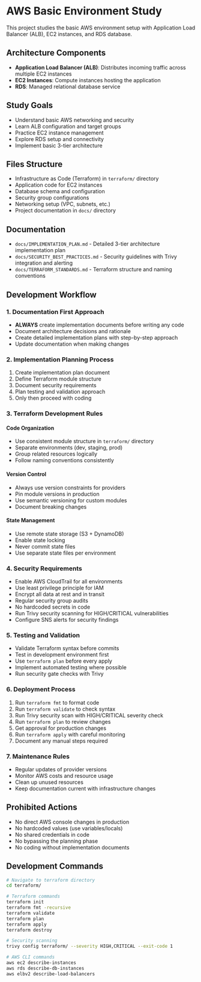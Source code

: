 # AWS Basic Environment Study

This project studies the basic AWS environment setup with Application Load Balancer (ALB), EC2 instances, and RDS database.

## Architecture Components
- **Application Load Balancer (ALB)**: Distributes incoming traffic across multiple EC2 instances
- **EC2 Instances**: Compute instances hosting the application
- **RDS**: Managed relational database service

## Study Goals
- Understand basic AWS networking and security
- Learn ALB configuration and target groups
- Practice EC2 instance management
- Explore RDS setup and connectivity
- Implement basic 3-tier architecture

## Files Structure
- Infrastructure as Code (Terraform) in `terraform/` directory
- Application code for EC2 instances
- Database schema and configuration
- Security group configurations
- Networking setup (VPC, subnets, etc.)
- Project documentation in `docs/` directory

## Documentation
- `docs/IMPLEMENTATION_PLAN.md` - Detailed 3-tier architecture implementation plan
- `docs/SECURITY_BEST_PRACTICES.md` - Security guidelines with Trivy integration and alerting
- `docs/TERRAFORM_STANDARDS.md` - Terraform structure and naming conventions

## Development Workflow

### 1. Documentation First Approach
- **ALWAYS** create implementation documents before writing any code
- Document architecture decisions and rationale
- Create detailed implementation plans with step-by-step approach
- Update documentation when making changes

### 2. Implementation Planning Process
1. Create implementation plan document
2. Define Terraform module structure
3. Document security requirements
4. Plan testing and validation approach
5. Only then proceed with coding

### 3. Terraform Development Rules

#### Code Organization
- Use consistent module structure in `terraform/` directory
- Separate environments (dev, staging, prod)
- Group related resources logically
- Follow naming conventions consistently

#### Version Control
- Always use version constraints for providers
- Pin module versions in production
- Use semantic versioning for custom modules
- Document breaking changes

#### State Management
- Use remote state storage (S3 + DynamoDB)
- Enable state locking
- Never commit state files
- Use separate state files per environment

### 4. Security Requirements
- Enable AWS CloudTrail for all environments
- Use least privilege principle for IAM
- Encrypt all data at rest and in transit
- Regular security group audits
- No hardcoded secrets in code
- Run Trivy security scanning for HIGH/CRITICAL vulnerabilities
- Configure SNS alerts for security findings

### 5. Testing and Validation
- Validate Terraform syntax before commits
- Test in development environment first
- Use `terraform plan` before every apply
- Implement automated testing where possible
- Run security gate checks with Trivy

### 6. Deployment Process
1. Run `terraform fmt` to format code
2. Run `terraform validate` to check syntax
3. Run Trivy security scan with HIGH/CRITICAL severity check
4. Run `terraform plan` to review changes
5. Get approval for production changes
6. Run `terraform apply` with careful monitoring
7. Document any manual steps required

### 7. Maintenance Rules
- Regular updates of provider versions
- Monitor AWS costs and resource usage
- Clean up unused resources
- Keep documentation current with infrastructure changes

## Prohibited Actions
- No direct AWS console changes in production
- No hardcoded values (use variables/locals)
- No shared credentials in code
- No bypassing the planning phase
- No coding without implementation documents

## Development Commands
```bash
# Navigate to terraform directory
cd terraform/

# Terraform commands
terraform init
terraform fmt -recursive
terraform validate
terraform plan
terraform apply
terraform destroy

# Security scanning
trivy config terraform/ --severity HIGH,CRITICAL --exit-code 1

# AWS CLI commands
aws ec2 describe-instances
aws rds describe-db-instances
aws elbv2 describe-load-balancers
```